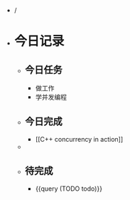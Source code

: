 - /
- # 今日记录
	- ## 今日任务
		- 做工作
		- 学并发编程
	- ##  今日完成
		- [[C++ concurrency in action]]
	-
	- ## 待完成
		- {{query (TODO todo)}}